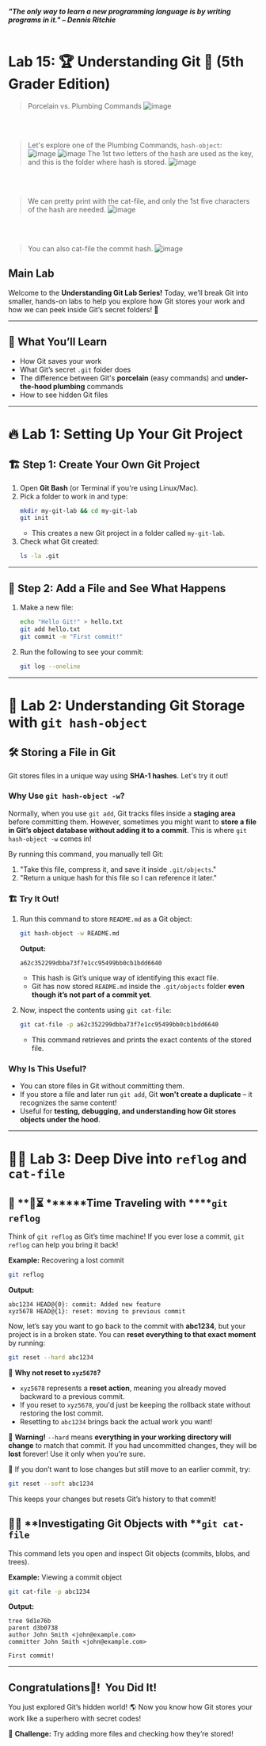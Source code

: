 ***"The only way to learn a new programming language is by writing programs in it." – Dennis Ritchie***
<br><br>

# Lab 15: 🏆 Understanding Git 🚀 (5th Grader Edition)

>Porcelain vs. Plumbing Commands
![image](https://github.com/user-attachments/assets/0921076a-76b1-4154-a5a2-64f4f25c479a)

<br><br>
>Let's explore one of the Plumbing Commands, `hash-object`: \
![image](https://github.com/user-attachments/assets/64cf17a3-a5be-43c0-8533-4648f12e9592)
![image](https://github.com/user-attachments/assets/d832be97-afe9-4f78-9014-5e5273b83925)
>The 1st two letters of the hash are used as the key, and this is the folder where hash is stored.
![image](https://github.com/user-attachments/assets/8869d82a-736d-4f47-923e-8f2581ab9496)

<br><br>
>We can pretty print with the cat-file, and only the 1st five characters of the hash are needed.
![image](https://github.com/user-attachments/assets/29c2e4bc-6dc1-4924-a227-2f1cb71d9ffc)

<br><br>
>You can also cat-file the commit hash.
![image](https://github.com/user-attachments/assets/92de275b-270b-423e-a8f6-65460f248e3c)


## Main Lab
Welcome to the **Understanding Git Lab Series!** Today, we’ll break Git into smaller, hands-on labs to help you explore how Git stores your work and how we can peek inside Git’s secret folders! 🤩

---

## 🎯 What You’ll Learn

- How Git saves your work
- What Git’s secret `.git` folder does
- The difference between Git's **porcelain** (easy commands) and **under-the-hood plumbing** commands
- How to see hidden Git files

---

# 🔥 Lab 1: Setting Up Your Git Project

## 🏗️ Step 1: Create Your Own Git Project

1. Open **Git Bash** (or Terminal if you're using Linux/Mac).
2. Pick a folder to work in and type:
   ```bash
   mkdir my-git-lab && cd my-git-lab
   git init
   ```
   - This creates a new Git project in a folder called `my-git-lab`.
3. Check what Git created:
   ```bash
   ls -la .git
   ```

---

## 🔎 Step 2: Add a File and See What Happens

1. Make a new file:
   ```bash
   echo "Hello Git!" > hello.txt
   git add hello.txt
   git commit -m "First commit!"
   ```
2. Run the following to see your commit:
   ```bash
   git log --oneline
   ```

---

# 🚀 Lab 2: Understanding Git Storage with `git hash-object`

## 🛠️ Storing a File in Git

Git stores files in a unique way using **SHA-1 hashes**. Let's try it out!

### Why Use `git hash-object -w`?

Normally, when you use `git add`, Git tracks files inside a **staging area** before committing them. However, sometimes you might want to **store a file in Git’s object database without adding it to a commit**. This is where `git hash-object -w` comes in!

By running this command, you manually tell Git:

1. "Take this file, compress it, and save it inside `.git/objects`."
2. "Return a unique hash for this file so I can reference it later."

### 🏗️ Try It Out!

1. Run this command to store `README.md` as a Git object:

   ```bash
   git hash-object -w README.md
   ```

   **Output:**

   ```
   a62c352299dbba73f7e1cc95499bb0cb1bdd6640
   ```

   - This hash is Git’s unique way of identifying this exact file.
   - Git has now stored `README.md` inside the `.git/objects` folder **even though it’s not part of a commit yet**.

2. Now, inspect the contents using `git cat-file`:

   ```bash
   git cat-file -p a62c352299dbba73f7e1cc95499bb0cb1bdd6640
   ```

   - This command retrieves and prints the exact contents of the stored file.

### Why Is This Useful?

- You can store files in Git without committing them.
- If you store a file and later run `git add`, Git **won't create a duplicate** – it recognizes the same content!
- Useful for **testing, debugging, and understanding how Git stores objects under the hood**.

---

# 🕵️‍♂️ Lab 3: Deep Dive into `reflog` and `cat-file`

## 🔄 \*\*🚗⏳ \*\*\*\*\*\*Time Traveling with \*\*\*\*****`git reflog`****

Think of `git reflog` as Git’s time machine! If you ever lose a commit, `git reflog` can help you bring it back!

**Example:** Recovering a lost commit

```bash
git reflog
```

**Output:**

```
abc1234 HEAD@{0}: commit: Added new feature
xyz5678 HEAD@{1}: reset: moving to previous commit
```

Now, let’s say you want to go back to the commit with **abc1234**, but your project is in a broken state. You can **reset everything to that exact moment** by running:

```bash
git reset --hard abc1234
```

🚨 **Why not reset to ********************`xyz5678`********************?**

- `xyz5678` represents a **reset action**, meaning you already moved backward to a previous commit.
- If you reset to `xyz5678`, you'd just be keeping the rollback state without restoring the lost commit.
- Resetting to `abc1234` brings back the actual work you want!

🚨 **Warning!** `--hard` means **everything in your working directory will change** to match that commit. If you had uncommitted changes, they will be **lost** forever! Use it only when you're sure.

🔄 If you don’t want to lose changes but still move to an earlier commit, try:

```bash
git reset --soft abc1234
```

This keeps your changes but resets Git’s history to that commit!

## 🕵️‍♂️ \*\*Investigating Git Objects with \*\***`git cat-file`**

This command lets you open and inspect Git objects (commits, blobs, and trees).

**Example:** Viewing a commit object

```bash
git cat-file -p abc1234
```

**Output:**

```
tree 9d1e76b
parent d3b0738
author John Smith <john@example.com>
committer John Smith <john@example.com>

First commit!
```

---

## Congratulations🎉!  You Did It!

You just explored Git’s hidden world! 🌎 Now you know how Git stores your work like a superhero with secret codes!

🚀 **Challenge:** Try adding more files and checking how they’re stored!
